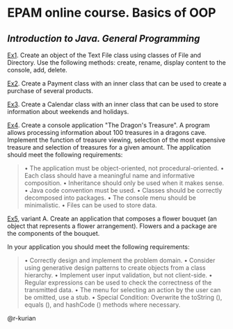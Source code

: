 # EPAM online course. Basics of OOP

## _Introduction to Java. General Programming_

[Ex1](https://github.com/r-kurian/Epam.JavaIntroduction.OnlineCourse/tree/master/src/Epam/Basic_of_OOP/Part5_Ex1). Create an object of the Text File class using classes of File and Directory. Use the following methods: create, rename, display content to the console, add, delete.

[Ex2](https://github.com/r-kurian/Epam.JavaIntroduction.OnlineCourse/tree/master/src/Epam/Basic_of_OOP/Part5_Ex2).  Create a Payment class with an inner class that can be used to create a purchase of several products.

[Ex3](https://github.com/r-kurian/Epam.JavaIntroduction.OnlineCourse/tree/master/src/Epam/Basic_of_OOP/Part5_Ex3).  Create a Calendar class with an inner class that can be used to store information about weekends and holidays.

[Ex4](https://github.com/r-kurian/Epam.JavaIntroduction.OnlineCourse/tree/master/src/Epam/Basic_of_OOP/Part5_Ex4).  Create a console application "The Dragon's Treasure". A program allows processing information about 100 treasures in a dragons cave. Implement the function of treasure viewing, selection of the most expensive treasure and selection of treasures for a given amount.
The application should meet the following requirements:
> • The application must be object-oriented, not procedural-oriented.
> • Each class should have a meaningful name and informative composition.
> • Inheritance should only be used when it makes sense.
> • Java code convention must be used.
> • Classes should be correctly decomposed into packages.
> • The console menu should be minimalistic.
> • Files can be used to store data.

[Ex5](https://github.com/r-kurian/Epam.JavaIntroduction.OnlineCourse/tree/master/src/Epam/Basic_of_OOP/Part5_Ex5a), variant A. Create an application that composes a flower bouquet (an object that represents a flower arrangement). Flowers and a package are the components of the bouquet.

 In your application you should meet the following requirements:
> • Correctly design and implement the problem domain.
> • Consider using generative design patterns to create objects from a class hierarchy.
> • Implement user input validation, but not client-side.
> • Regular expressions can be used to check the correctness of the transmitted data.
> • The menu for selecting an action by the user can be omitted, use a stub.
> • Special Condition: Overwrite the toString (), equals (), and hashCode () methods where necessary.

@r-kurian
